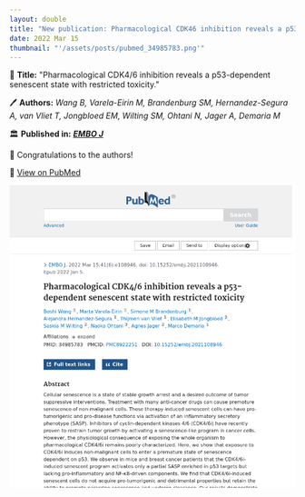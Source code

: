 ```yaml
---
layout: double
title: "New publication: Pharmacological CDK46 inhibition reveals a p53-dependent senescent state with restricted toxicity"
date: 2022 Mar 15
thumbnail: "'/assets/posts/pubmed_34985783.png'"
---
```

📖 <strong>Title:</strong> "Pharmacological CDK4/6 inhibition reveals a p53-dependent senescent state with restricted toxicity."  

🖊️ <strong>Authors:</strong> <em>Wang B, Varela-Eirin M, Brandenburg SM, Hernandez-Segura A, van Vliet T, Jongbloed EM, Wilting SM, Ohtani N, Jager A, Demaria M</em>  

🏛️ <strong>Published in:</strong> <em><strong><ins>EMBO J</ins></strong></em>  

🎉 Congratulations to the authors!  

🔗 <a href="https://pubmed.ncbi.nlm.nih.gov/34985783/">View on PubMed</a>  

![Publication Image](/assets/posts/pubmed_34985783.png)
